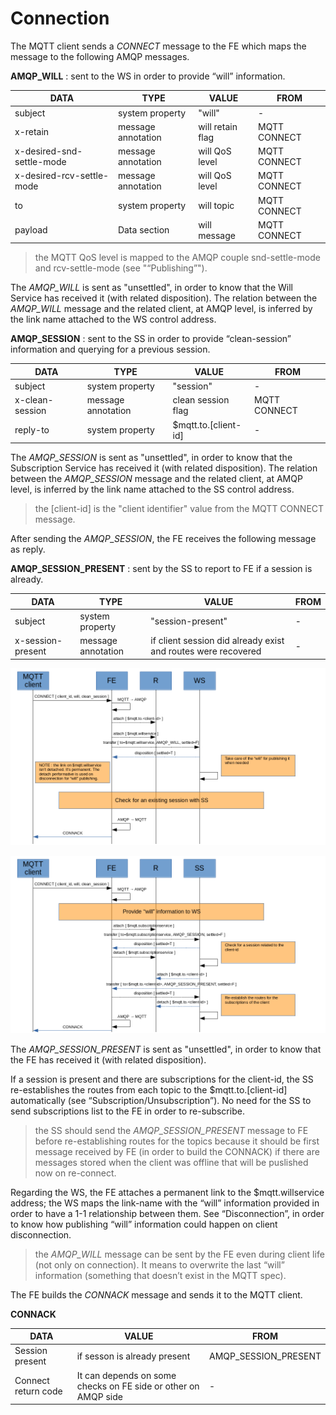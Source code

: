 # Connection

The MQTT client sends a _CONNECT_ message to the FE which maps the message to the following AMQP messages.

**AMQP_WILL** : sent to the WS in order to provide “will” information.

| DATA | TYPE | VALUE | FROM |
| ---- | ---- | ----- | ---- |
| subject | system property | "will" | - |
| x-retain | message annotation | will retain flag | MQTT CONNECT |
| x-desired-snd-settle-mode | message annotation | will QoS level | MQTT CONNECT |
| x-desired-rcv-settle-mode | message annotation | will QoS level | MQTT CONNECT |
| to | system property | will topic | MQTT CONNECT |
| payload | Data section | will message | MQTT CONNECT |

> the MQTT QoS level is mapped to the AMQP couple snd-settle-mode and rcv-settle-mode (see "“Publishing”").

The _AMQP_WILL_ is sent as "unsettled", in order to know that the Will Service has received it (with related disposition).
The relation between the _AMQP_WILL_ message and the related client, at AMQP level, is inferred by the link name attached to the WS control address.

**AMQP_SESSION** : sent to the SS in order to provide “clean-session” information and querying for a previous session.

| DATA | TYPE | VALUE | FROM |
| ---- | ---- | ----- | ---- |
| subject | system property | "session" | - |
| x-clean-session | message annotation | clean session flag | MQTT CONNECT |
| reply-to | system property | $mqtt.to.[client-id] | - |

The _AMQP_SESSION_ is sent as "unsettled", in order to know that the Subscription Service has received it (with related disposition).
The relation between the _AMQP_SESSION_ message and the related client, at AMQP level, is inferred by the link name attached to the SS control address.

> the [client-id] is the "client identifier" value from the MQTT CONNECT message.

After sending the _AMQP_SESSION_, the FE receives the following message as reply.

**AMQP_SESSION_PRESENT** : sent by the SS to report to FE if a session is already.

| DATA | TYPE | VALUE | FROM |
| ---- | ---- | ----- | ---- |
| subject | system property | "session-present" | - |
| x-session-present | message annotation | if client session did already exist and routes were recovered | - |

![Connect Will Service](../images/03_connect_ws.png)

![Connect Subscription Service](../images/04_connect_ss.png)

The _AMQP_SESSION_PRESENT_ is sent as "unsettled", in order to know that the FE has received it (with related disposition).

If a session is present and there are subscriptions for the client-id, the SS re-establishes the routes from each topic to the $mqtt.to.[client-id] automatically (see “Subscription/Unsubscription”). No need for the SS to send subscriptions list to the FE in order to re-subscribe.

> the SS should send the _AMQP_SESSION_PRESENT_ message to FE before re-establishing routes for the topics because it should be first message received by FE (in order to build the CONNACK) if there are messages stored when the client was offline that will be puslished now on re-connect.

Regarding the WS, the FE attaches a permanent link to the $mqtt.willservice address; the WS maps the link-name with the “will” information provided in order to have a 1-1 relationship between them. See “Disconnection”, in order to know how publishing “will” information could happen on client disconnection.

> the _AMQP_WILL_ message can be sent by the FE even during client life (not only on connection). It means to overwrite the last “will” information (something that doesn’t exist in the MQTT spec).

The FE builds the _CONNACK_ message and sends it to the MQTT client.

**CONNACK**

| DATA | VALUE | FROM |
| ---- | ----- | ---- |
| Session present | if sesson is already present | AMQP_SESSION_PRESENT  |
| Connect return code | It can depends on some checks on FE side or other on AMQP side | - |
